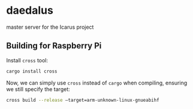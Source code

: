 # daedalus
master server for the Icarus project


## Building for Raspberry Pi 

Install `cross` tool:
```bash
cargo install cross
```

Now, we can simply use `cross` instead of `cargo` when compiling, ensuring we still specify the target:
```bash
cross build --release –target=arm-unknown-linux-gnueabihf 
```